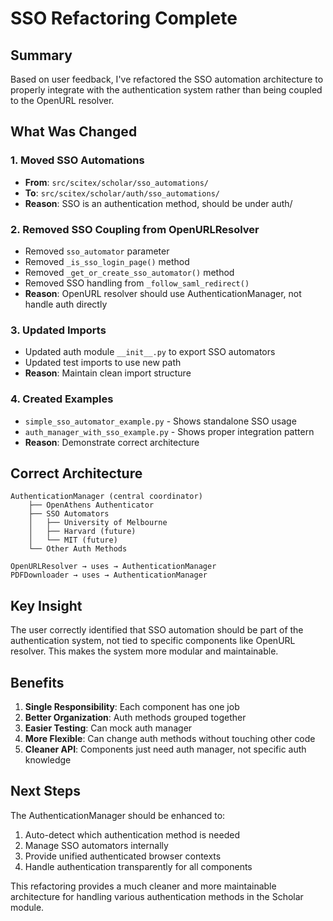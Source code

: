 # SSO Refactoring Complete

## Summary

Based on user feedback, I've refactored the SSO automation architecture to properly integrate with the authentication system rather than being coupled to the OpenURL resolver.

## What Was Changed

### 1. Moved SSO Automations
- **From**: `src/scitex/scholar/sso_automations/`
- **To**: `src/scitex/scholar/auth/sso_automations/`
- **Reason**: SSO is an authentication method, should be under auth/

### 2. Removed SSO Coupling from OpenURLResolver
- Removed `sso_automator` parameter
- Removed `_is_sso_login_page()` method
- Removed `_get_or_create_sso_automator()` method
- Removed SSO handling from `_follow_saml_redirect()`
- **Reason**: OpenURL resolver should use AuthenticationManager, not handle auth directly

### 3. Updated Imports
- Updated auth module `__init__.py` to export SSO automators
- Updated test imports to use new path
- **Reason**: Maintain clean import structure

### 4. Created Examples
- `simple_sso_automator_example.py` - Shows standalone SSO usage
- `auth_manager_with_sso_example.py` - Shows proper integration pattern
- **Reason**: Demonstrate correct architecture

## Correct Architecture

```
AuthenticationManager (central coordinator)
    ├── OpenAthens Authenticator
    ├── SSO Automators
    │   ├── University of Melbourne
    │   ├── Harvard (future)
    │   └── MIT (future)
    └── Other Auth Methods

OpenURLResolver → uses → AuthenticationManager
PDFDownloader → uses → AuthenticationManager
```

## Key Insight

The user correctly identified that SSO automation should be part of the authentication system, not tied to specific components like OpenURL resolver. This makes the system more modular and maintainable.

## Benefits

1. **Single Responsibility**: Each component has one job
2. **Better Organization**: Auth methods grouped together
3. **Easier Testing**: Can mock auth manager
4. **More Flexible**: Can change auth methods without touching other code
5. **Cleaner API**: Components just need auth manager, not specific auth knowledge

## Next Steps

The AuthenticationManager should be enhanced to:
1. Auto-detect which authentication method is needed
2. Manage SSO automators internally
3. Provide unified authenticated browser contexts
4. Handle authentication transparently for all components

This refactoring provides a much cleaner and more maintainable architecture for handling various authentication methods in the Scholar module.